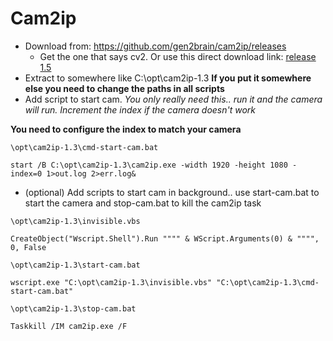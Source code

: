 # Cam2ip
* Download from: https://github.com/gen2brain/cam2ip/releases
	* Get the one that says cv2. Or use this direct download link: <a href="https://github.com/gen2brain/cam2ip/releases/download/1.5/cam2ip-1.5-64bit-cv2.zip">release 1.5</a>
* Extract to somewhere like C:\opt\cam2ip-1.3
**If you put it somewhere else you need to change the paths in all scripts**
* Add script to start cam. *You only really need this.. run it and the camera will run. Increment the index if the camera doesn't work*

**You need to configure the index to match your camera**

`\opt\cam2ip-1.3\cmd-start-cam.bat`
```text
start /B C:\opt\cam2ip-1.3\cam2ip.exe -width 1920 -height 1080 -index=0 1>out.log 2>err.log&
```


* (optional) Add scripts to start cam in background.. use start-cam.bat to start the camera and stop-cam.bat to kill the cam2ip task

`\opt\cam2ip-1.3\invisible.vbs`
```vbscript
CreateObject("Wscript.Shell").Run """" & WScript.Arguments(0) & """", 0, False
```

`\opt\cam2ip-1.3\start-cam.bat`
````batchfile
wscript.exe "C:\opt\cam2ip-1.3\invisible.vbs" "C:\opt\cam2ip-1.3\cmd-start-cam.bat"
````

`\opt\cam2ip-1.3\stop-cam.bat`
```batchfile
Taskkill /IM cam2ip.exe /F
```